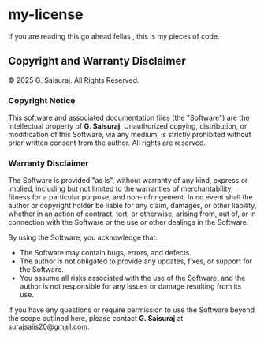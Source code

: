 # my-license
If you are reading this go ahead fellas , this is my pieces of code.
## Copyright and Warranty Disclaimer

© 2025 G. Saisuraj. All Rights Reserved.

### Copyright Notice

This software and associated documentation files (the "Software") are the intellectual property of **G. Saisuraj**. Unauthorized copying, distribution, or modification of this Software, via any medium, is strictly prohibited without prior written consent from the author. All rights are reserved.

### Warranty Disclaimer

The Software is provided "as is", without warranty of any kind, express or implied, including but not limited to the warranties of merchantability, fitness for a particular purpose, and non-infringement. In no event shall the author or copyright holder be liable for any claim, damages, or other liability, whether in an action of contract, tort, or otherwise, arising from, out of, or in connection with the Software or the use or other dealings in the Software.

By using the Software, you acknowledge that:
- The Software may contain bugs, errors, and defects.
- The author is not obligated to provide any updates, fixes, or support for the Software.
- You assume all risks associated with the use of the Software, and the author is not responsible for any issues or damage resulting from its use.

If you have any questions or require permission to use the Software beyond the scope outlined here, please contact **G. Saisuraj** at surajsaiis20@gmail.com.
